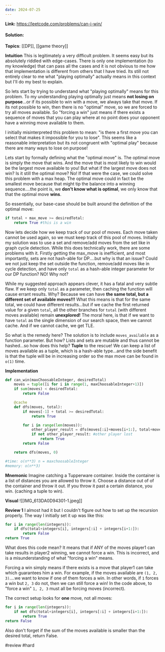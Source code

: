 ```yaml
---
date: 2024-07-25
---
```

**Link:** https://leetcode.com/problems/can-i-win/
#### Solution:

**Topics**: [[DP]], [[game theory]]

**Intuition**
This is legitimately a very difficult problem. It seems easy but its absolutely riddled with edge-cases. There is only one implementation (to my knowledge) that can pass all the cases and it is not obvious to me how that implementation is different from others that I have tried. Its still not entirely clear to me what "playing optimally" actually means in this context but I'll do my best to explain. 

So lets start by trying to understand what "playing optimally" means for this problem. To my understanding playing optimally just means **not losing on purpose**...or if its possible to win with a move, we always take that move. If its not possible to win, then there is no "optimal" move, so we are forced to try all moves available. So "forcing a win" just means if there exists a sequence of moves that you can play where at no point does your opponent have a winning move available to them. 

I initially misinterpreted this problem to mean: "is there a first move you can select that makes it impossible for you to lose". This seems like a reasonable interpretation but its not congruent with "optimal play" because there are many ways to lose on purpose!

Lets start by formally defining what the "optimal move" is. The optimal move is simply the move that wins. And the move that is most likely to win would be the largest move available to you! But what if the largest move does not win? Is it still the optimal move? No! If that were the case, we could solve this problem with a max heap. The optimal move could in fact be the smallest move because that might tip the balance into a winning sequence....the point is, we **don't know what is optimal**, we only know that that the optimal move **wins**. 

So essentially, our base-case should be built around the definition of the optimal move: 

```python
if total + max_move >= desiredTotal:
	return True #this is a win
```

Now lets decide how we keep track of our pool of moves. Each move taken cannot be used again, so we must keep track of this pool of moves. Initially my solution was to use a set and remove/add moves from the set like in graph cycle detection. While this does technically work, there are some problems with it. Firstly getting the max_move is inefficient, and most importantly,  sets are not hash-able for DP....but why is that an issue? Could we not just keep the set outside the function, remove/add moves like in cycle detection, and have only `total` as a hash-able integer parameter for our DP function? NO! Why not?

While my suggested approach appears clever, it has a fatal and very subtle flaw. If we keep only `total` as a parameter, then caching the function will cause errant results. Why? Because we can have **the same total, but a different set of available moves!!!** What this means is that for the same total, we could have different results...but if we cache the first returned value for a given `total`, all the other branches for `total` (with different moves available) remain **unexplored!** The moral here, is that if we want to have `total` as the single dimension of our search space, then we cannot cache. And if we cannot cache, we get TLE. 

So what is the remedy here? The solution is to include `moves_available` as a function parameter. But how? Lists and sets are mutable and thus cannot be hashed...so how does this help? **Tuple** to the rescue! We can keep a list of moves available as a tuple, which is a hash-able type...and the side benefit is that the tuple will be in increasing order so the max move can be found in `o(1)` time. 

**Implementation**
```python
def can_win(maxChoosableInteger, desiredTotal)
	moves = tuple([i for i in range(1, maxChoosableInteger+1)])
	if sum(moves) < desiredTotal:
		return False

	@cache
	def dfs(moves, total):
		if moves[-1] + total >= desiredTotal:
			return True

		for i in range(len(moves)):
			other_player_result = dfs(moves[:i]+moves[i+1:], total+moves[i])
			if not other_player_result: #other player lost
				return True
		return False 

	return dfs(moves, 0)

#time: o(n**3) n = maxchoosableInteger
#memory: o(n**3) 
```

**Mnemonic**
Imagine catching a Tupperware container. Inside the container is a list of distances you are allowed to throw it. Choose a distance out of of the container and throw it out. If  you throw it past a certain distance, you win. (caching a tuple to win). 

**Visual** 
![[IMG_613DA0D94301-1.jpeg]]

**Review 1**
I almost had it but I couldn't figure out how to set up the recursion properly. The way I initially set it up was like this:

```python
for i in range(len(integers)):
	if dfs(total+integers[i], integers[:i] + integers[i+1:]):
		return False
return True
```

What does this code mean? It means that if ANY of the moves player1 can take results in player2 winning, we cannot force a win. This is incorrect, and is a misunderstanding of what "forcing a win" means. 

Forcing a win simply means if there exists is a move that player1 can take which guarantees him a win. For example, if the moves available are `(1, 2, 3)`....we want to know if one of them forces a win. In other words, if `1` forces a win but `2, 3` do not, then we can still force a win! In the code above, to "force a win" `1, 2, 3` must all be forcing moves (incorrect). 

The correct setup looks for **one** move, not all moves:
```python
for i in range(len(integers)):
	if not dfs(total+integers[i], integers[:i] + integers[i+1:]):
		return True
return False
```

Also don't forget if the sum of the moves available is smaller than the desired total, return False. 

#review 
#hard 


